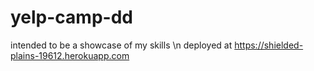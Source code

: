 # yelp-camp-dd
intended to be a showcase of my skills \n
deployed at https://shielded-plains-19612.herokuapp.com
